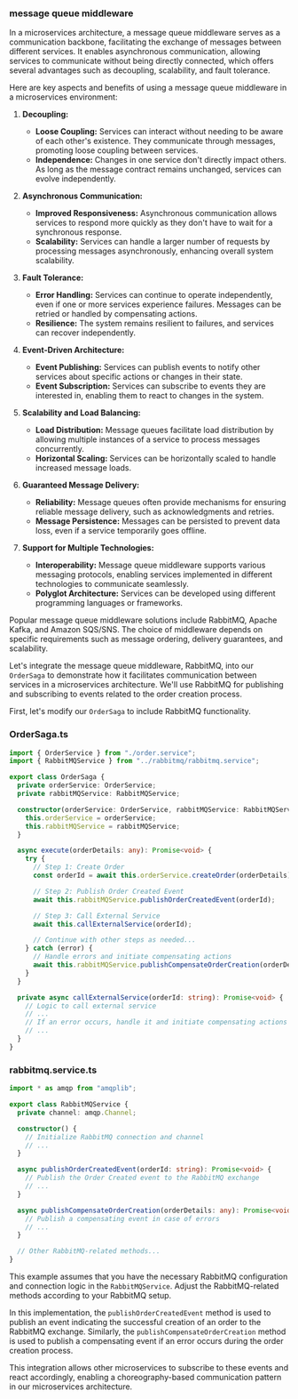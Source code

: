 ### message queue middleware

In a microservices architecture, a message queue middleware serves as a communication backbone, facilitating the exchange of messages between different services. It enables asynchronous communication, allowing services to communicate without being directly connected, which offers several advantages such as decoupling, scalability, and fault tolerance.

Here are key aspects and benefits of using a message queue middleware in a microservices environment:

1. **Decoupling:**

   - **Loose Coupling:** Services can interact without needing to be aware of each other's existence. They communicate through messages, promoting loose coupling between services.
   - **Independence:** Changes in one service don't directly impact others. As long as the message contract remains unchanged, services can evolve independently.

2. **Asynchronous Communication:**

   - **Improved Responsiveness:** Asynchronous communication allows services to respond more quickly as they don't have to wait for a synchronous response.
   - **Scalability:** Services can handle a larger number of requests by processing messages asynchronously, enhancing overall system scalability.

3. **Fault Tolerance:**

   - **Error Handling:** Services can continue to operate independently, even if one or more services experience failures. Messages can be retried or handled by compensating actions.
   - **Resilience:** The system remains resilient to failures, and services can recover independently.

4. **Event-Driven Architecture:**

   - **Event Publishing:** Services can publish events to notify other services about specific actions or changes in their state.
   - **Event Subscription:** Services can subscribe to events they are interested in, enabling them to react to changes in the system.

5. **Scalability and Load Balancing:**

   - **Load Distribution:** Message queues facilitate load distribution by allowing multiple instances of a service to process messages concurrently.
   - **Horizontal Scaling:** Services can be horizontally scaled to handle increased message loads.

6. **Guaranteed Message Delivery:**

   - **Reliability:** Message queues often provide mechanisms for ensuring reliable message delivery, such as acknowledgments and retries.
   - **Message Persistence:** Messages can be persisted to prevent data loss, even if a service temporarily goes offline.

7. **Support for Multiple Technologies:**
   - **Interoperability:** Message queue middleware supports various messaging protocols, enabling services implemented in different technologies to communicate seamlessly.
   - **Polyglot Architecture:** Services can be developed using different programming languages or frameworks.

Popular message queue middleware solutions include RabbitMQ, Apache Kafka, and Amazon SQS/SNS. The choice of middleware depends on specific requirements such as message ordering, delivery guarantees, and scalability.

Let's integrate the message queue middleware, RabbitMQ, into our `OrderSaga` to demonstrate how it facilitates communication between services in a microservices architecture. We'll use RabbitMQ for publishing and subscribing to events related to the order creation process.

First, let's modify our `OrderSaga` to include RabbitMQ functionality.

### OrderSaga.ts

```typescript
import { OrderService } from "./order.service";
import { RabbitMQService } from "../rabbitmq/rabbitmq.service";

export class OrderSaga {
  private orderService: OrderService;
  private rabbitMQService: RabbitMQService;

  constructor(orderService: OrderService, rabbitMQService: RabbitMQService) {
    this.orderService = orderService;
    this.rabbitMQService = rabbitMQService;
  }

  async execute(orderDetails: any): Promise<void> {
    try {
      // Step 1: Create Order
      const orderId = await this.orderService.createOrder(orderDetails);

      // Step 2: Publish Order Created Event
      await this.rabbitMQService.publishOrderCreatedEvent(orderId);

      // Step 3: Call External Service
      await this.callExternalService(orderId);

      // Continue with other steps as needed...
    } catch (error) {
      // Handle errors and initiate compensating actions
      await this.rabbitMQService.publishCompensateOrderCreation(orderDetails);
    }
  }

  private async callExternalService(orderId: string): Promise<void> {
    // Logic to call external service
    // ...
    // If an error occurs, handle it and initiate compensating actions
    // ...
  }
}
```

### rabbitmq.service.ts

```typescript
import * as amqp from "amqplib";

export class RabbitMQService {
  private channel: amqp.Channel;

  constructor() {
    // Initialize RabbitMQ connection and channel
    // ...
  }

  async publishOrderCreatedEvent(orderId: string): Promise<void> {
    // Publish the Order Created event to the RabbitMQ exchange
    // ...
  }

  async publishCompensateOrderCreation(orderDetails: any): Promise<void> {
    // Publish a compensating event in case of errors
    // ...
  }

  // Other RabbitMQ-related methods...
}
```

This example assumes that you have the necessary RabbitMQ configuration and connection logic in the `RabbitMQService`. Adjust the RabbitMQ-related methods according to your RabbitMQ setup.

In this implementation, the `publishOrderCreatedEvent` method is used to publish an event indicating the successful creation of an order to the RabbitMQ exchange. Similarly, the `publishCompensateOrderCreation` method is used to publish a compensating event if an error occurs during the order creation process.

This integration allows other microservices to subscribe to these events and react accordingly, enabling a choreography-based communication pattern in our microservices architecture.
